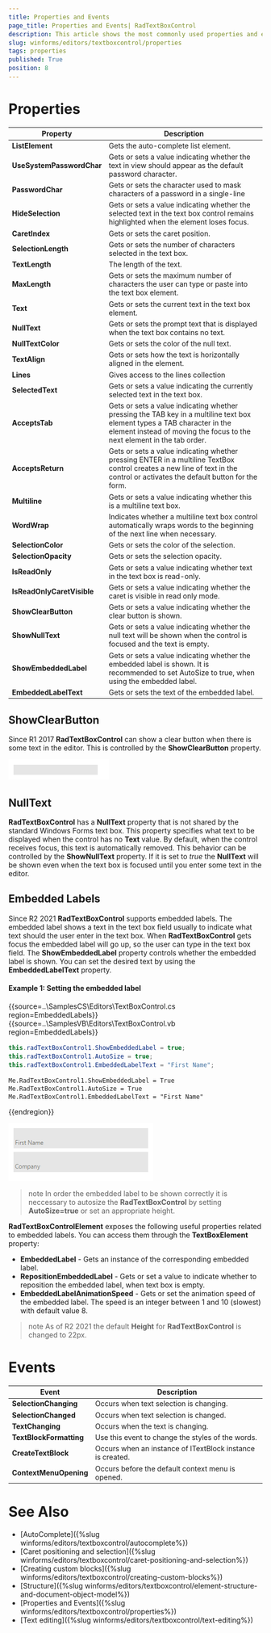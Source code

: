```yaml
---
title: Properties and Events
page_title: Properties and Events| RadTextBoxControl
description: This article shows the most commonly used properties and events of RadTextBoxControl.
slug: winforms/editors/textboxcontrol/properties
tags: properties
published: True
position: 8
---
```


# Properties

|__Property__|__Description__|
|---|---|
|__ListElement__| Gets the auto-complete list element.|
|__UseSystemPasswordChar__|Gets or sets a value indicating whether the text in view should appear as the default password character.|
|__PasswordChar__|Gets or sets the character used to mask characters of a password in a single-line|
|__HideSelection__|Gets or sets a value indicating whether the selected text in the text box control remains highlighted when the element loses focus.|
|__CaretIndex__|Gets or sets the caret position.|
|__SelectionLength__| Gets or sets the number of characters selected in the text box.|
|__TextLength__|The length of the text.|
|__MaxLength__|Gets or sets the maximum number of characters the user can type or paste into the text box element.|
|__Text__|Gets or sets the current text in the text box element.|
|__NullText__|Gets or sets the prompt text that is displayed when the text box contains no text.|
|__NullTextColor__|Gets or sets the color of the null text.|
|__TextAlign__|Gets or sets how the text is horizontally aligned in the element.|
|__Lines__|Gives access to the lines collection|
|__SelectedText__|Gets or sets a value indicating the currently selected text in the text box.|
|__AcceptsTab__|Gets or sets a value indicating whether pressing the TAB key in a multiline text box element types a TAB character in the element instead of moving the focus to the next element in the tab order.|
|__AcceptsReturn__|Gets or sets a value indicating whether pressing ENTER in a multiline TextBox control creates a new line of text in the control or activates the default button for the form.|
|__Multiline__|Gets or sets a value indicating whether this is a multiline text box.|
|__WordWrap__|Indicates whether a multiline text box control automatically wraps words to the beginning of the next line when necessary.|
|__SelectionColor__|Gets or sets the color of the selection.|
|__SelectionOpacity__|Gets or sets the selection opacity.|
|__IsReadOnly__|Gets or sets a value indicating whether text in the text box is read-only.|
|__IsReadOnlyCaretVisible__|Gets or sets a value indicating whether the caret is visible in read only mode.|
|**ShowClearButton**|Gets or sets a value indicating whether the clear button is shown.|
|**ShowNullText**|Gets or sets a value indicating whether the null text will be shown when the control is focused and the text is empty.|
|**ShowEmbeddedLabel**|Gets or sets a value indicating whether the embedded label is shown. It is recommended to set AutoSize to true, when using the embedded label.|
|**EmbeddedLabelText**|Gets or sets the text of the embedded label.|

## ShowClearButton

Since R1 2017 **RadTextBoxControl** can show a clear button when there is some text in the editor. This is controlled by the **ShowClearButton** property.

![editors-textboxcontrol-properties 001](images/editors-textboxcontrol-properties001.gif)

## NullText

__RadTextBoxControl__ has a **NullText** property that is not shared by the standard Windows Forms text box. This property specifies what text to be displayed when the control has no __Text__ value. By default, when the control receives  focus, this text is automatically removed. This behavior can be controlled by the **ShowNullText** property. If it is set to *true* the **NullText** will be shown even when the text box is focused until you enter some text in the editor.

## Embedded Labels

Since R2 2021 **RadTextBoxControl** supports embedded labels. The embedded label shows a text in the text box field usually to indicate what text should the user enter in the text box. When **RadTextBoxControl** gets focus the embedded label will go up, so the user can type in the text box field. The **ShowEmbeddedLabel** property controls whether the embedded label is shown. You can set the desired text by using the **EmbeddedLabelText** property.

#### Example 1: Setting the embedded label

{{source=..\SamplesCS\Editors\TextBoxControl.cs region=EmbeddedLabels}} 
{{source=..\SamplesVB\Editors\TextBoxControl.vb region=EmbeddedLabels}} 

````C#
this.radTextBoxControl1.ShowEmbeddedLabel = true;
this.radTextBoxControl1.AutoSize = true;
this.radTextBoxControl1.EmbeddedLabelText = "First Name";        

````
````VB.NET
Me.RadTextBoxControl1.ShowEmbeddedLabel = True
Me.RadTextBoxControl1.AutoSize = True
Me.RadTextBoxControl1.EmbeddedLabelText = "First Name"

````

{{endregion}} 

![editors-textboxcontrol-properties 002](images/editors-textboxcontrol-properties-embedded-labels.gif)

>note In order the embedded label to be shown correctly it is neccessary to autosize the **RadTextBoxControl** by setting **AutoSize=true** or set an appropriate height.

**RadTextBoxControlElement** exposes the following useful properties related to embedded labels. You can access them through the **TextBoxElement** property:

* **EmbeddedLabel** - Gets an instance of the corresponding embedded label. 
* **RepositionEmbeddedLabel** - Gets or set a value to indicate whether to reposition the embedded label, when text box is empty.
* **EmbeddedLabelAnimationSpeed** - Gets or set the animation speed of the embedded label.
The speed is an integer between 1 and 10 (slowest) with default value 8.

>note As of R2 2021 the default **Height** for **RadTextBoxControl** is changed to 22px.

# Events

|__Event__|__Description__|
|---|---|
|__SelectionChanging__|Occurs when text selection is changing.|
|__SelectionChanged__|Occurs when text selection is changed.|
|__TextChanging__|Occurs when the text is changing.|
|__TextBlockFormatting__|Use this event to change the styles of the words.|
|__CreateTextBlock__|Occurs when an instance of ITextBlock instance is created.|
|__ContextMenuOpening__|Occurs before the default context menu is opened.|
 
# See Also

* [AutoComplete]({%slug winforms/editors/textboxcontrol/autocomplete%})
* [Caret positioning and selection]({%slug winforms/editors/textboxcontrol/caret-positioning-and-selection%})
* [Creating custom blocks]({%slug winforms/editors/textboxcontrol/creating-custom-blocks%})
* [Structure]({%slug winforms/editors/textboxcontrol/element-structure-and-document-object-model%})
* [Properties and Events]({%slug winforms/editors/textboxcontrol/properties%})
* [Text editing]({%slug winforms/editors/textboxcontrol/text-editing%})
